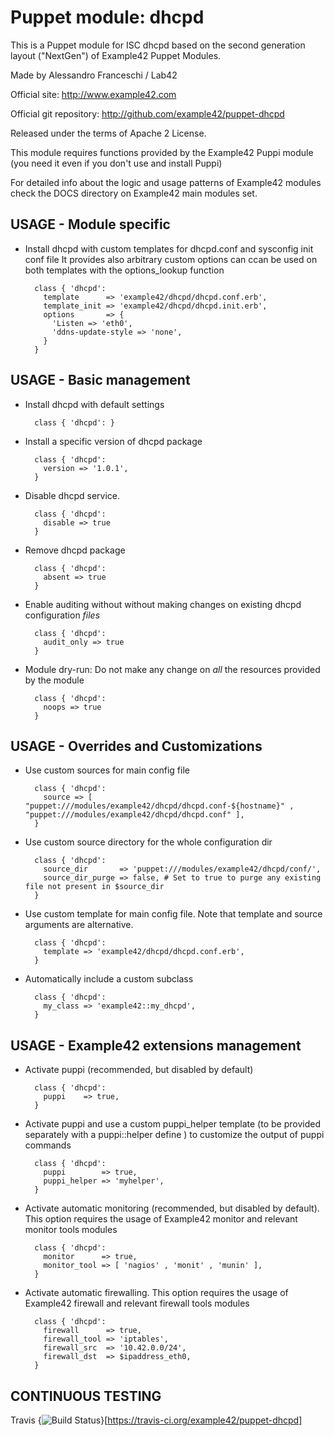 # Puppet module: dhcpd

This is a Puppet module for ISC dhcpd based on the second generation layout ("NextGen") of Example42 Puppet Modules.

Made by Alessandro Franceschi / Lab42

Official site: http://www.example42.com

Official git repository: http://github.com/example42/puppet-dhcpd

Released under the terms of Apache 2 License.

This module requires functions provided by the Example42 Puppi module (you need it even if you don't use and install Puppi)

For detailed info about the logic and usage patterns of Example42 modules check the DOCS directory on Example42 main modules set.


## USAGE - Module specific

* Install dhcpd with custom templates for dhcpd.conf and sysconfig init conf file
  It provides also arbitrary custom options can ccan be used on both templates with the
  options_lookup function

        class { 'dhcpd':
          template      => 'example42/dhcpd/dhcpd.conf.erb',
          template_init => 'example42/dhcpd/dhcpd.init.erb',
          options       => {
            'Listen => 'eth0',
            'ddns-update-style => 'none',
          }
        }


## USAGE - Basic management

* Install dhcpd with default settings

        class { 'dhcpd': }

* Install a specific version of dhcpd package

        class { 'dhcpd':
          version => '1.0.1',
        }

* Disable dhcpd service.

        class { 'dhcpd':
          disable => true
        }

* Remove dhcpd package

        class { 'dhcpd':
          absent => true
        }

* Enable auditing without without making changes on existing dhcpd configuration *files*

        class { 'dhcpd':
          audit_only => true
        }

* Module dry-run: Do not make any change on *all* the resources provided by the module

        class { 'dhcpd':
          noops => true
        }


## USAGE - Overrides and Customizations
* Use custom sources for main config file 

        class { 'dhcpd':
          source => [ "puppet:///modules/example42/dhcpd/dhcpd.conf-${hostname}" , "puppet:///modules/example42/dhcpd/dhcpd.conf" ], 
        }


* Use custom source directory for the whole configuration dir

        class { 'dhcpd':
          source_dir       => 'puppet:///modules/example42/dhcpd/conf/',
          source_dir_purge => false, # Set to true to purge any existing file not present in $source_dir
        }

* Use custom template for main config file. Note that template and source arguments are alternative. 

        class { 'dhcpd':
          template => 'example42/dhcpd/dhcpd.conf.erb',
        }

* Automatically include a custom subclass

        class { 'dhcpd':
          my_class => 'example42::my_dhcpd',
        }


## USAGE - Example42 extensions management 
* Activate puppi (recommended, but disabled by default)

        class { 'dhcpd':
          puppi    => true,
        }

* Activate puppi and use a custom puppi_helper template (to be provided separately with a puppi::helper define ) to customize the output of puppi commands 

        class { 'dhcpd':
          puppi        => true,
          puppi_helper => 'myhelper', 
        }

* Activate automatic monitoring (recommended, but disabled by default). This option requires the usage of Example42 monitor and relevant monitor tools modules

        class { 'dhcpd':
          monitor      => true,
          monitor_tool => [ 'nagios' , 'monit' , 'munin' ],
        }

* Activate automatic firewalling. This option requires the usage of Example42 firewall and relevant firewall tools modules

        class { 'dhcpd':       
          firewall      => true,
          firewall_tool => 'iptables',
          firewall_src  => '10.42.0.0/24',
          firewall_dst  => $ipaddress_eth0,
        }


## CONTINUOUS TESTING

Travis {<img src="https://travis-ci.org/example42/puppet-dhcpd.png?branch=master" alt="Build Status" />}[https://travis-ci.org/example42/puppet-dhcpd]
